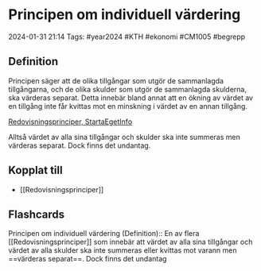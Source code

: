 # Principen om individuell värdering

2024-01-31 21:14
Tags: #year2024 #KTH #ekonomi #CM1005 #begrepp

## Definition

Principen säger att de olika tillgångar som utgör de sammanlagda tillgångarna, och de olika skulder som utgör de sammanlagda skulderna, ska värderas separat. Detta innebär bland annat att en ökning av värdet av en tillgång inte får kvittas mot en minskning i värdet av en annan tillgång.

[Redovisningsprinciper, StartaEgetInfo](https://www.startaegetinfo.se/redovisningsprinciper)

Alltså värdet av alla sina tillgångar och skulder ska inte summeras men värderas separat. Dock finns det undantag.

## Kopplat till

- [[Redovisningsprinciper]]

## Flashcards

Principen om individuell värdering (Definition):: En av flera [[Redovisningsprinciper]] som innebär att värdet av alla sina tillgångar och värdet av alla skulder ska inte summeras eller kvittas mot varann men ==värderas separat==. Dock finns det undantag
<!--SR:!2024-02-11,5,248!2024-02-03,1,230-->
